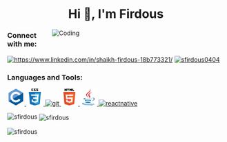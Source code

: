 <h1 align="center">Hi 👋, I'm Firdous</h1>
<img align="right" alt="Coding" width="400" src="https://www.google.com/url?sa=i&url=https%3A%2F%2Ftenor.com%2Fview%2Fcoding-girl-gif-2332171326726785246&psig=AOvVaw1sHwD81254oyrNauR9iLNr&ust=1730732898824000&source=images&cd=vfe&opi=89978449&ved=0CBMQjRxqFwoTCLCH68-4wIkDFQAAAAAdAAAAABAE">
<h3 align="left">Connect with me:</h3>
<p align="left">
<a href="https://linkedin.com/in/https://www.linkedin.com/in/shaikh-firdous-18b773321/" target="blank"><img align="center" src="https://raw.githubusercontent.com/rahuldkjain/github-profile-readme-generator/master/src/images/icons/Social/linked-in-alt.svg" alt="https://www.linkedin.com/in/shaikh-firdous-18b773321/" height="30" width="40" /></a>
<a href="https://www.leetcode.com/sfirdous0404" target="blank"><img align="center" src="https://raw.githubusercontent.com/rahuldkjain/github-profile-readme-generator/master/src/images/icons/Social/leet-code.svg" alt="sfirdous0404" height="30" width="40" /></a>
</p>

<h3 align="left">Languages and Tools:</h3>
<p align="left"> <a href="https://www.cprogramming.com/" target="_blank" rel="noreferrer"> <img src="https://raw.githubusercontent.com/devicons/devicon/master/icons/c/c-original.svg" alt="c" width="40" height="40"/> </a> <a href="https://www.w3schools.com/css/" target="_blank" rel="noreferrer"> <img src="https://raw.githubusercontent.com/devicons/devicon/master/icons/css3/css3-original-wordmark.svg" alt="css3" width="40" height="40"/> </a> <a href="https://git-scm.com/" target="_blank" rel="noreferrer"> <img src="https://www.vectorlogo.zone/logos/git-scm/git-scm-icon.svg" alt="git" width="40" height="40"/> </a> <a href="https://www.w3.org/html/" target="_blank" rel="noreferrer"> <img src="https://raw.githubusercontent.com/devicons/devicon/master/icons/html5/html5-original-wordmark.svg" alt="html5" width="40" height="40"/> </a> <a href="https://www.java.com" target="_blank" rel="noreferrer"> <img src="https://raw.githubusercontent.com/devicons/devicon/master/icons/java/java-original.svg" alt="java" width="40" height="40"/> </a> <a href="https://reactnative.dev/" target="_blank" rel="noreferrer"> <img src="https://reactnative.dev/img/header_logo.svg" alt="reactnative" width="40" height="40"/> </a> </p>

<p><img align="left" src="https://github-readme-stats.vercel.app/api/top-langs?username=sfirdous&show_icons=true&locale=en&layout=compact" alt="sfirdous" /></p>

<p>&nbsp;<img align="center" src="https://github-readme-stats.vercel.app/api?username=sfirdous&show_icons=true&locale=en" alt="sfirdous" /></p>

<p><img align="center" src="https://github-readme-streak-stats.herokuapp.com/?user=sfirdous&" alt="sfirdous" /></p>





